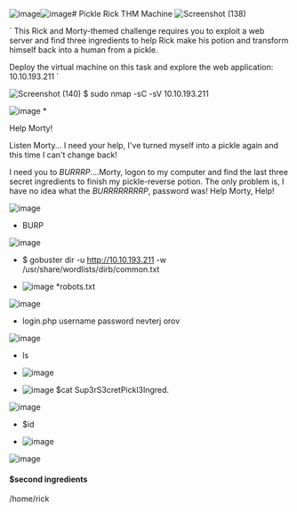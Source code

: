 ![image](https://github.com/T6X3G/F.NS357_Machine-s/assets/110654108/23c30eae-203f-47ec-83be-c515d533351c)![image](https://github.com/T6X3G/F.NS357_Machine-s/assets/110654108/5033a023-5e6f-47be-ac92-c93c1ea83c6e)# Pickle Rick THM Machine
![Screenshot (138)](https://github.com/T6X3G/F.NS357_Machine-s/assets/110654108/5ccca139-16fd-4010-a428-e163e59396a2)

` This Rick and Morty-themed challenge requires you to exploit a web server and find three ingredients to help Rick make his potion and transform himself back into a human from a pickle.

Deploy the virtual machine on this task and explore the web application: 10.10.193.211 ` 

![Screenshot (140)](https://github.com/T6X3G/F.NS357_Machine-s/assets/110654108/14134164-63da-4876-9b94-6f6cd087580e)
$ sudo nmap -sC -sV 10.10.193.211

![image](https://github.com/T6X3G/F.NS357_Machine-s/assets/110654108/6f2585ad-345d-49e0-b3c9-6b30f168bb47)
* 

 Help Morty!

Listen Morty... I need your help, I've turned myself into a pickle again and this time I can't change back!

I need you to *BURRRP*....Morty, logon to my computer and find the last three secret ingredients to finish my pickle-reverse potion. The only problem is, I have no idea what the *BURRRRRRRRP*, password was! Help Morty, Help!


![image](https://github.com/T6X3G/F.NS357_Machine-s/assets/110654108/5d081e0e-3fc1-4b48-91a1-458ac3f8e204)
* BURP

![image](https://github.com/T6X3G/F.NS357_Machine-s/assets/110654108/1791c00a-37c4-4c93-a8f9-0ca3a07ce362)
* $ gobuster dir  -u http://10.10.193.211 -w /usr/share/wordlists/dirb/common.txt

* ![image](https://github.com/T6X3G/F.NS357_Machine-s/assets/110654108/87e3068e-feaf-4ced-976c-b3ec2cf12d52)
*robots.txt

![image](https://github.com/T6X3G/F.NS357_Machine-s/assets/110654108/ee5e521d-acc6-4db5-96fd-c81e77ac820d)

* login.php
  username password nevterj orov

  
![image](https://github.com/T6X3G/F.NS357_Machine-s/assets/110654108/743a7b03-5100-4766-aa79-b6a18a44c81d)
* ls
* ![image](https://github.com/T6X3G/F.NS357_Machine-s/assets/110654108/4bfbd1ec-2a28-48cf-9a5c-51a81b78d447)

* ![image](https://github.com/T6X3G/F.NS357_Machine-s/assets/110654108/66514a57-5f90-4900-ab3b-f89a28cffd73)
 $cat Sup3rS3cretPickl3Ingred. 

![image](https://github.com/T6X3G/F.NS357_Machine-s/assets/110654108/cdcab0dd-1672-425e-b07b-5eebdc038290)
* $id

* ![image](https://github.com/T6X3G/F.NS357_Machine-s/assets/110654108/d820258c-5ad7-4dd3-8d0d-c0373cd5c827)

![image](https://github.com/T6X3G/F.NS357_Machine-s/assets/110654108/328b778e-4dff-4b46-92ef-eb9dda3a2fab)
#### $second ingredients
/home/rick
















                                                           




